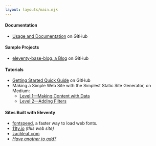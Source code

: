 ```yaml
---
layout: layouts/main.njk
---
```


#### Documentation

* [Usage and Documentation](https://github.com/11ty/eleventy/blob/master/README.md) on GitHub

#### Sample Projects

* [eleventy-base-blog, a Blog](https://github.com/11ty/eleventy-base-blog) on GitHub

#### Tutorials

* [Getting Started Quick Guide](https://github.com/11ty/eleventy#getting-started) on GitHub
* <span class="elv-b">Making a Simple Web Site with the Simplest Static Site Generator</span>, on Medium:
	* [Level 1—Making Content with Data](https://medium.com/@11ty/making-a-simple-web-site-with-the-simplest-static-site-generator-level-1-7fc6febca1)
	* [Level 2—Adding Filters](https://medium.com/@11ty/making-a-simple-web-site-with-eleventy-level-2-1b356183377c)

#### Sites Built with Eleventy

* [fontspeed](https://www.fontspeed.io/), a faster way to load web fonts.
* [11ty.io](https://www.11ty.io/) _(this web site)_
* [zachleat.com](https://www.zachleat.com/web/)
* [_Have another to add?_](https://github.com/11ty/11ty.io/issues/new?title=I+built+a+site+with+Eleventy!)